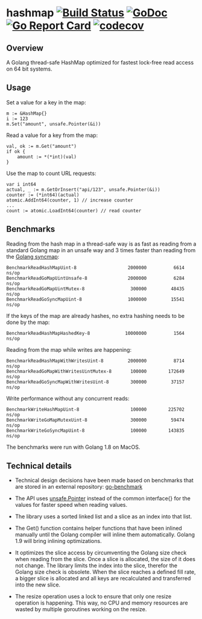 # hashmap [![Build Status](https://travis-ci.org/cornelk/hashmap.svg?branch=master)](https://travis-ci.org/cornelk/hashmap) [![GoDoc](https://godoc.org/github.com/cornelk/hashmap?status.svg)](https://godoc.org/github.com/cornelk/hashmap) [![Go Report Card](https://goreportcard.com/badge/cornelk/hashmap)](https://goreportcard.com/report/github.com/cornelk/hashmap) [![codecov](https://codecov.io/gh/cornelk/hashmap/branch/master/graph/badge.svg)](https://codecov.io/gh/cornelk/hashmap)

## Overview

A Golang thread-safe HashMap optimized for fastest lock-free read access on 64 bit systems.

## Usage

Set a value for a key in the map:

```
m := &HashMap{}
i := 123
m.Set("amount", unsafe.Pointer(&i))
```

Read a value for a key from the map:
```
val, ok := m.Get("amount")
if ok {
    amount := *(*int)(val)
}
```

Use the map to count URL requests:
```
var i int64
actual, _ := m.GetOrInsert("api/123", unsafe.Pointer(&i))
counter := (*int64)(actual)
atomic.AddInt64(counter, 1) // increase counter
...
count := atomic.LoadInt64(counter) // read counter
```

## Benchmarks

Reading from the hash map in a thread-safe way is as fast as reading from a standard Golang map in an unsafe way and 3 times faster than reading from the [Golang syncmap](https://github.com/golang/sync/tree/master/syncmap):

```
BenchmarkReadHashMapUint-8                	 2000000	      6614 ns/op
BenchmarkReadGoMapUintUnsafe-8            	 2000000	      6284 ns/op
BenchmarkReadGoMapUintMutex-8             	  300000	     48435 ns/op
BenchmarkReadGoSyncMapUint-8              	 1000000	     15541 ns/op
```

If the keys of the map are already hashes, no extra hashing needs to be done by the map:

```
BenchmarkReadHashMapHashedKey-8           	10000000	      1564 ns/op
```

Reading from the map while writes are happening:
```
BenchmarkReadHashMapWithWritesUint-8      	 2000000	      8714 ns/op
BenchmarkReadGoMapWithWritesUintMutex-8   	  100000	    172649 ns/op
BenchmarkReadGoSyncMapWithWritesUint-8    	  300000	     37157 ns/op
```

Write performance without any concurrent reads:

```
BenchmarkWriteHashMapUint-8               	  100000	    225702 ns/op
BenchmarkWriteGoMapMutexUint-8            	  300000	     59474 ns/op
BenchmarkWriteGoSyncMapUint-8             	  100000	    143835 ns/op
```

The benchmarks were run with Golang 1.8 on MacOS.

## Technical details

* Technical design decisions have been made based on benchmarks that are stored in an external repository: [go-benchmark](https://github.com/cornelk/go-benchmark)

* The API uses [unsafe.Pointer](https://golang.org/pkg/unsafe/#Pointer) instead of the common interface{} for the values for faster speed when reading values.

* The library uses a sorted linked list and a slice as an index into that list.

* The Get() function contains helper functions that have been inlined manually until the Golang compiler will inline them automatically. Golang 1.9 will bring inlining optimizations.

* It optimizes the slice access by circumventing the Golang size check when reading from the slice. Once a slice is allocated, the size of it does not change.
  The library limits the index into the slice, therefor the Golang size check is obsolete. When the slice reaches a defined fill rate, a bigger slice is allocated
and all keys are recalculated and transferred into the new slice.

* The resize operation uses a lock to ensure that only one resize operation is happening. This way, no CPU and memory resources are wasted by multiple goroutines working on the resize.
